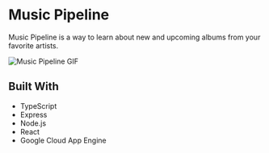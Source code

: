 # Music Pipeline

Music Pipeline is a way to learn about new and upcoming albums from your
favorite artists.

![Music Pipeline GIF](https://media0.giphy.com/media/n2TkPUhNbrR1SAivGl/giphy.gif?cid=790b7611f3f4ae50270d4a54b635df8cf196cddee9d80a12&rid=giphy.gif&ct=g)

## Built With

- TypeScript
- Express
- Node.js
- React
- Google Cloud App Engine
